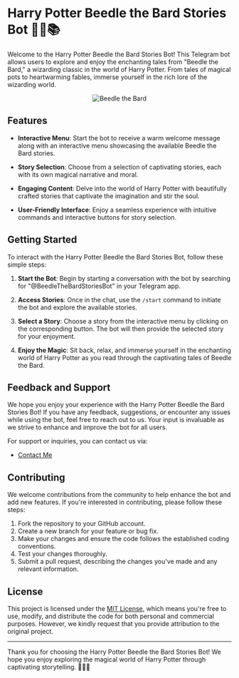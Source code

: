 # Harry Potter Beedle the Bard Stories Bot 🧙‍♂️📚

Welcome to the Harry Potter Beedle the Bard Stories Bot! This Telegram bot allows users to explore and enjoy the enchanting tales from "Beedle the Bard," a wizarding classic in the world of Harry Potter. From tales of magical pots to heartwarming fables, immerse yourself in the rich lore of the wizarding world.

<div align="center">
  <img src="https://telegra.ph/file/cf1971b29914e094706d5.jpg" alt="Beedle the Bard">
</div>

## Features

- **Interactive Menu**: Start the bot to receive a warm welcome message along with an interactive menu showcasing the available Beedle the Bard stories.
  
- **Story Selection**: Choose from a selection of captivating stories, each with its own magical narrative and moral.

- **Engaging Content**: Delve into the world of Harry Potter with beautifully crafted stories that captivate the imagination and stir the soul.

- **User-Friendly Interface**: Enjoy a seamless experience with intuitive commands and interactive buttons for story selection.

## Getting Started

To interact with the Harry Potter Beedle the Bard Stories Bot, follow these simple steps:

1. **Start the Bot**: Begin by starting a conversation with the bot by searching for "@BeedleTheBardStoriesBot" in your Telegram app.

2. **Access Stories**: Once in the chat, use the `/start` command to initiate the bot and explore the available stories.

3. **Select a Story**: Choose a story from the interactive menu by clicking on the corresponding button. The bot will then provide the selected story for your enjoyment.

4. **Enjoy the Magic**: Sit back, relax, and immerse yourself in the enchanting world of Harry Potter as you read through the captivating tales of Beedle the Bard.

## Feedback and Support

We hope you enjoy your experience with the Harry Potter Beedle the Bard Stories Bot! If you have any feedback, suggestions, or encounter any issues while using the bot, feel free to reach out to us. Your input is invaluable as we strive to enhance and improve the bot for all users.

For support or inquiries, you can contact us via:

- [Contact Me](https://traxdinosaur.github.io/)

## Contributing

We welcome contributions from the community to help enhance the bot and add new features. If you're interested in contributing, please follow these steps:

1. Fork the repository to your GitHub account.
2. Create a new branch for your feature or bug fix.
3. Make your changes and ensure the code follows the established coding conventions.
4. Test your changes thoroughly.
5. Submit a pull request, describing the changes you've made and any relevant information.

## License

This project is licensed under the [MIT License](LICENSE), which means you're free to use, modify, and distribute the code for both personal and commercial purposes. However, we kindly request that you provide attribution to the original project.

---

Thank you for choosing the Harry Potter Beedle the Bard Stories Bot! We hope you enjoy exploring the magical world of Harry Potter through captivating storytelling. 🧙‍♂️✨


